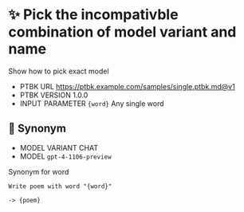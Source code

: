 # ✨ Pick the incompativble combination of model variant and name

Show how to pick exact model

-   PTBK URL https://ptbk.example.com/samples/single.ptbk.md@v1
-   PTBK VERSION 1.0.0
-   INPUT  PARAMETER `{word}` Any single word

## 💬 Synonym

-   MODEL VARIANT CHAT
-   MODEL `gpt-4-1106-preview`

Synonym for word

```text
Write poem with word "{word}"
```

`-> {poem}`
